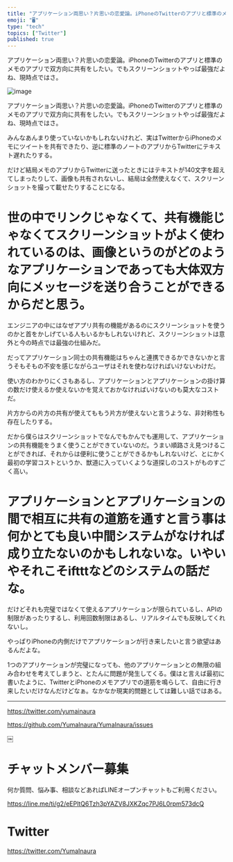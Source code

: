 ```yaml
---
title: "アプリケーション両思い？片思いの恋愛論。iPhoneのTwitterのアプリと標準のメモのアプリで双方向に共有をしたい。でもスクリーンショッ"
emoji: "🖥"
type: "tech"
topics: ["Twitter"]
published: true
---
```


アプリケーション両思い？片思いの恋愛論。iPhoneのTwitterのアプリと標準のメモのアプリで双方向に共有をしたい。でもスクリーンショットやっぱ最強だよね、現時点ではさ。


![image](https://user-images.githubusercontent.com/13635059/51147520-d7257880-189d-11e9-8704-4e50ae8e4415.png)

アプリケーション両思い？片思いの恋愛論。iPhoneのTwitterのアプリと標準のメモのアプリで双方向に共有をしたい。でもスクリーンショットやっぱ最強だよね、現時点ではさ。

みんなあんまり使っていないかもしれないけれど、実はTwitterからiPhoneのメモにツイートを共有できたり、逆に標準のノートのアプリからTwitterにテキスト遅れたりする。

だけど結局メモのアプリからTwitterに送ったときにはテキストが140文字を超えてしまったりして、画像も共有されないし、結局は全然使えなくて、スクリーンショットを撮って載せたりすることになる。

# 世の中でリンクじゃなくて、共有機能じゃなくてスクリーンショットがよく使われているのは、画像というのがどのようなアプリケーションであっても大体双方向にメッセージを送り合うことができるからだと思う。

エンジニアの中にはなぜアプリ共有の機能があるのにスクリーンショットを使うのかと首をかしげている人もいるかもしれないけれど、スクリーンショットは意外と今の時点では最強の仕組みだ。

だってアプリケーション同士の共有機能はちゃんと連携できるかできないかと言うそもそもの不安を感じながらユーザはそれを使わなければいけないわけだ。

使い方のわかりにくさもあるし、アプリケーションとアプリケーションの掛け算の数だけ使えるか使えないかを覚えておかなければいけないのも莫大なコストだ。

片方からの片方の共有が使えてももう片方が使えないと言うような、非対称性も存在したりする。

だから僕らはスクリーンショットでなんでもかんでも運用して、アプリケーションの共有機能をうまく使うことができていないのだ。うまい順路さえ見つけることができれば、それからは便利に使うことができるかもしれないけど、とにかく最初の学習コストというか、獣道に入っていくような道探しのコストがものすごく高い。

# アプリケーションとアプリケーションの間で相互に共有の道筋を通すと言う事は何かとても良い中間システムがなければ成り立たないのかもしれないな。いやいやそれこそiftttなどのシステムの話だな。

だけどそれも完璧ではなくて使えるアプリケーションが限られているし、APIの制限があったりするし、利用回数制限はあるし、リアルタイムでも反映してくれないし。

やっぱりiPhoneの内側だけでアプリケーションが行き来したいと言う欲望はあるんだよな。

1つのアプリケーションが完璧になっても、他のアプリケーションとの無限の組み合わせを考えてしまうと、とたんに問題が発生してくる。僕はと言えば最初に書いたように、TwitterとiPhoneのメモアプリでの道筋を鳴らして、自由に行き来したいだけなんだけどなぁ。なかなか現実的問題としては難しい話ではある。

---

https://twitter.com/yumainaura

https://github.com/YumaInaura/YumaInaura/issues



￼









<!-- Update From Qiita API -->

# チャットメンバー募集


何か質問、悩み事、相談などあればLINEオープンチャットもご利用ください。

https://line.me/ti/g2/eEPltQ6Tzh3pYAZV8JXKZqc7PJ6L0rpm573dcQ





# Twitter


https://twitter.com/YumaInaura


<!-- Update From Qiita API -->


